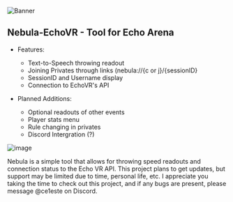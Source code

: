 ![Banner](https://github.com/user-attachments/assets/1914e172-89f6-4de5-9248-d2383ba1c644)

## Nebula-EchoVR - Tool for Echo Arena

- Features:
  - Text-to-Speech throwing readout
  - Joining Privates through links (nebula://{c or j}/{sessionID}
  - SessionID and Username display
  - Connection to EchoVR's API
 
- Planned Additions:
  - Optional readouts of other events
  - Player stats menu
  - Rule changing in privates
  - Discord Intergration (?)

  
![image](https://github.com/user-attachments/assets/f223bd4d-f285-4685-a0be-7fc12b65ca86)
 

Nebula is a simple tool that allows for throwing speed readouts and connection status to the Echo VR API. This project plans to get updates, but support may be limited due to time, personal life, etc. I appreciate you taking the time to check out this project, and if any bugs are present, please message @ce1este on Discord.
